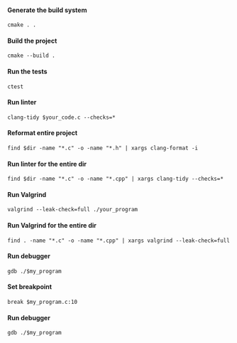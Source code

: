 #### Generate the build system

```
cmake . .
```

#### Build the project

```
cmake --build .
```

#### Run the tests

```
ctest
```

#### Run linter

```
clang-tidy $your_code.c --checks=*
```

#### Reformat entire project

```
find $dir -name "*.c" -o -name "*.h" | xargs clang-format -i
```

#### Run linter for the entire dir

```
find $dir -name "*.c" -o -name "*.cpp" | xargs clang-tidy --checks=*
```

#### Run Valgrind

```
valgrind --leak-check=full ./your_program
```

#### Run Valgrind for the entire dir

```
find . -name "*.c" -o -name "*.cpp" | xargs valgrind --leak-check=full
```

#### Run debugger

```
gdb ./$my_program
```

#### Set breakpoint

```
break $my_program.c:10
```

#### Run debugger

```
gdb ./$my_program
```
